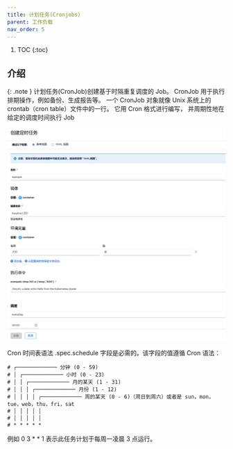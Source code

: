 ```yaml
---
title: 计划任务(Cronjobs)
parent: 工作负载
nav_order: 5
---
```


1. TOC
{:toc}

## 介绍

{: .note }
计划任务(CronJob)创建基于时隔重复调度的 Job。
CronJob 用于执行排期操作，例如备份、生成报告等。 一个 CronJob 对象就像 Unix 系统上的 crontab（cron table）文件中的一行。 它用 Cron 格式进行编写， 并周期性地在给定的调度时间执行 Job

![](imgs/cronjob.png)

Cron 时间表语法
.spec.schedule 字段是必需的。该字段的值遵循 Cron 语法：
```
# ┌───────────── 分钟 (0 - 59)
# │ ┌───────────── 小时 (0 - 23)
# │ │ ┌───────────── 月的某天 (1 - 31)
# │ │ │ ┌───────────── 月份 (1 - 12)
# │ │ │ │ ┌───────────── 周的某天 (0 - 6)（周日到周六）或者是 sun，mon，tue，web，thu，fri，sat
# │ │ │ │ │
# │ │ │ │ │
# * * * * *
```

例如 0 3 * * 1 表示此任务计划于每周一凌晨 3 点运行。